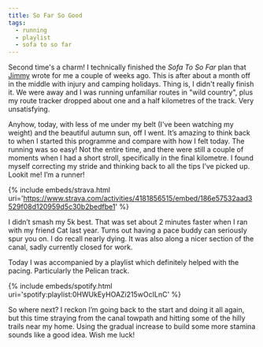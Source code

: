 ```yaml
---
title: So Far So Good
tags:
  - running
  - playlist
  - sofa to so far
---
```


Second time's a charm! I technically finished the _Sofa To So Far_ plan that [Jimmy](https://runningpunks.com) wrote for me a couple of weeks ago. This is after about a month off in the middle with injury and camping holidays. Thing is, I didn't really finish it. We were away and I was running unfamiliar routes in "wild country", plus my route tracker dropped about one and a half kilometres of the track. Very unsatisfying.

Anyhow, today, with less of me under my belt (I've been watching my weight) and the beautiful autumn sun, off I went. It’s amazing to think back to when I started this programme and compare with how I felt today. The running was so easy! Not the entire time, and there were still a couple of moments when I had a short stroll, specifically in the final kilometre. I found myself correcting my stride and thinking back to all the tips I’ve picked up. Lookit me! I’m a runner!

{% include embeds/strava.html uri='https://www.strava.com/activities/4181856515/embed/186e57532aad3529f08d120959d5c30b2bedfbe1' %}

I didn’t smash my 5k best. That was set about 2 minutes faster when I ran with my friend Cat last year. Turns out having a pace buddy can seriously spur you on. I do recall nearly dying. It was also along a nicer section of the canal, sadly currently closed for work.

Today I was accompanied by a playlist which definitely helped with the pacing. Particularly the Pelican track.

{% include embeds/spotify.html uri='spotify:playlist:0HWUkEyHOAZi215wOcILnC' %}

So where next? I reckon I’m going back to the start and doing it all again, but this time straying from the canal towpath and hitting some of the hilly trails near my home. Using the gradual increase to build some more stamina sounds like a good idea. Wish me luck!

